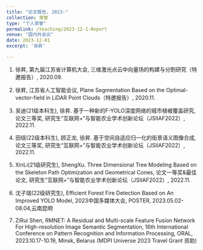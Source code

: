 ```yaml
---
title: "论文报告, 2023-"
collection: 荣誉
type: "个人荣誉"
permalink: /teaching/2023-12-1-Report
venue: "国内外会议"
date: 2023-12-01
excerpt: '徐昇'

---
```

1. 徐昇, 第九届江苏省计算机大会, 三维激光点云中向量场的构建与分割研究（特邀报告）, 2020.09.

2. 徐昇, 江苏省人工智能会议, Plane Segmentation Based on the Optimal-vector-field in LiDAR Point Clouds（特邀报告）, 2020.11.

3. 吴迪(21级本科生), 徐昇. 基于一种新的F-YOLO深度网络的城市植被覆盖研究, 论文三等奖, 研究生“互联网+”与智能农业学术创新论坛（JSIIAF2022）, 2022.11.

4. 田瑶(22级本科生), 顾正龙, 徐昇. 基于空间自适应归一化的街景语义图像合成, 论文三等奖, 研究生“互联网+”与智能农业学术创新论坛（JSIIAF2022）, 2022.11.

5. XinLi(21级研究生), ShengXu. Three Dimensional Tree Modeling Based on the Skeleton Path Optimization and Geometrical Cones, 论文一等奖&最佳论文, 研究生“互联网+”与智能农业学术创新论坛（JSIIAF2022）, 2022.11.

6. 沈子瑞(22级研究生), Efficient Forest Fire Detection Based on An Improved YOLO Model, 2023中国多媒体大会, POSTER, 2023.05.02-08.04,云南昆明

7. ZiRui Shen, RMNET: A Residual and Multi-scale Feature Fusion Network For High-resolution Image Semantic Segmentation, 16th International Conference on Pattern Recognition and Information Processing, ORAL, 2023.10.17-10.19, Minsk, Belarus (MDPI Universe 2023 Travel Grant 资助) 